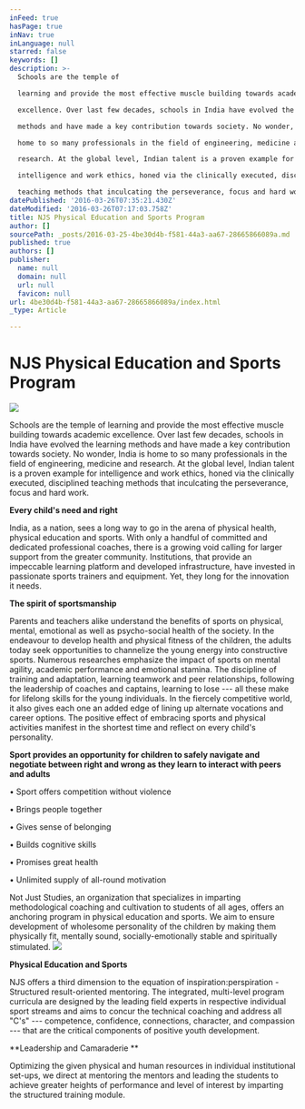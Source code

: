 ```yaml
---
inFeed: true
hasPage: true
inNav: true
inLanguage: null
starred: false
keywords: []
description: >-
  Schools are the temple of

  learning and provide the most effective muscle building towards academic

  excellence. Over last few decades, schools in India have evolved the learning

  methods and have made a key contribution towards society. No wonder, India is

  home to so many professionals in the field of engineering, medicine and

  research. At the global level, Indian talent is a proven example for

  intelligence and work ethics, honed via the clinically executed, disciplined

  teaching methods that inculcating the perseverance, focus and hard work.
datePublished: '2016-03-26T07:35:21.430Z'
dateModified: '2016-03-26T07:17:03.758Z'
title: NJS Physical Education and Sports Program
author: []
sourcePath: _posts/2016-03-25-4be30d4b-f581-44a3-aa67-28665866089a.md
published: true
authors: []
publisher:
  name: null
  domain: null
  url: null
  favicon: null
url: 4be30d4b-f581-44a3-aa67-28665866089a/index.html
_type: Article

---
```

# NJS Physical Education and Sports Program
![](https://the-grid-user-content.s3-us-west-2.amazonaws.com/2409cefc-cc0d-4b38-9df2-9ea4ff0772b5.jpg)

Schools are the temple of
learning and provide the most effective muscle building towards academic
excellence. Over last few decades, schools in India have evolved the learning
methods and have made a key contribution towards society. No wonder, India is
home to so many professionals in the field of engineering, medicine and
research. At the global level, Indian talent is a proven example for
intelligence and work ethics, honed via the clinically executed, disciplined
teaching methods that inculcating the perseverance, focus and hard work.

**Every child's need and right**

India, as a nation, sees a long
way to go in the arena of physical health, physical education and sports. With
only a handful of committed and dedicated professional coaches, there is a growing
void calling for larger support from the greater community. Institutions, that
provide an impeccable learning platform and developed infrastructure, have
invested in passionate sports trainers and equipment. Yet, they long for the
innovation it needs. 

**The spirit of sportsmanship**

Parents and teachers alike
understand the benefits of sports on physical, mental, emotional as well as
psycho-social health of the society. In the endeavour to develop health and
physical fitness of the children, the adults today seek opportunities to
channelize the young energy into constructive sports. Numerous researches
emphasize the impact of sports on mental agility, academic performance and
emotional stamina. The discipline of training and adaptation, learning teamwork
and peer relationships, following the leadership of coaches and captains,
learning to lose --- all these make for lifelong skills for the young
individuals. In the fiercely competitive world, it also gives each one an added
edge of lining up alternate vocations and career options. The positive effect
of embracing sports and physical activities manifest in the shortest time and
reflect on every child's personality.

**Sport provides an opportunity
for children to safely navigate and negotiate between right and wrong as they
learn to interact with peers and adults**

• Sport offers competition without violence

• Brings people together

• Gives sense of belonging

• Builds cognitive skills

• Promises great health

• Unlimited supply of all-round motivation

Not Just Studies, an organization
that specializes in imparting methodological coaching and cultivation to
students of all ages, offers an anchoring program in physical education and
sports. We aim to ensure development of wholesome personality of the children
by making them physically fit, mentally sound, socially-emotionally stable and
spiritually stimulated. ![](https://the-grid-user-content.s3-us-west-2.amazonaws.com/e49ea273-ca97-4b9d-8f97-2caf509e7676.jpg)

**Physical Education and Sports**

NJS offers a third dimension to
the equation of inspiration:perspiration - Structured result-oriented mentoring.
The integrated, multi-level program curricula are designed by the leading field
experts in respective individual sport streams and aims to concur the technical
coaching and address all "C's" --- competence, confidence, connections,
character, and compassion --- that are the critical components of positive youth
development. 

**Leadership and Camaraderie **

Optimizing the given physical and
human resources in individual institutional set-ups, we direct at mentoring the
mentors and leading the students to achieve greater heights of performance and
level of interest by imparting the structured training module.